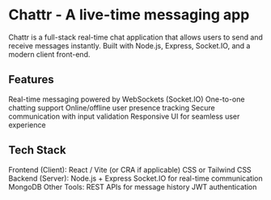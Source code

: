 # Chattr - A live-time messaging app

Chattr is a full-stack real-time chat application that allows users to send and receive messages instantly. Built with Node.js, Express, Socket.IO, and a modern client front-end.

Features
----------------------------------------------------
Real-time messaging powered by WebSockets (Socket.IO)
One-to-one chatting support
Online/offline user presence tracking
Secure communication with input validation
Responsive UI for seamless user experience

Tech Stack
--------------------------------------
Frontend (Client):
React / Vite (or CRA if applicable)
CSS or Tailwind CSS
Backend (Server):
Node.js + Express
Socket.IO for real-time communication
MongoDB
Other Tools:
REST APIs for message history
JWT authentication 
